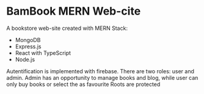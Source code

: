 <h1> BamBook MERN Web-cite </h1>

<p>A bookstore web-site created with MERN Stack: 
  <ul>
    <li>MongoDB</li>
    <li>Express.js </li>
    <li>React with TypeScript </li>
    <li>Node.js</li>
  </ul>
</p>

<p> Autentification is implemented with firebase. There are two roles: user and admin.
Admin has an opportunity to manage books and blog, while user can only buy books or select the as favourite 
Roots are protected
</p>
